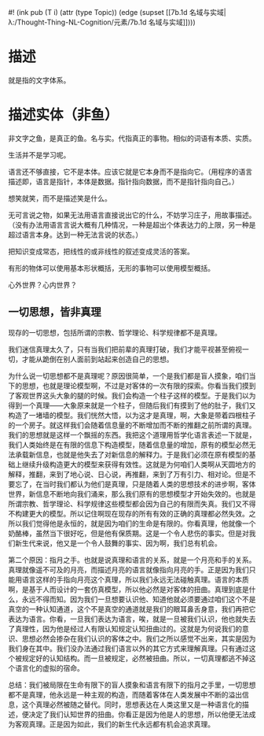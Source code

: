 #! (ink pub (T i) (attr (type Topic)) (edge (supset [[7b.1d 名域与实域|λ:/Thought-Thing-NL-Cognition/元素/7b.1d 名域与实域]])))

# 描述

就是指的文字体系。
# 描述实体（非鱼）

非文字之鱼，是真正的鱼。名与实。代指真正的事物。相似的词语有本质、实质。

生活并不是学习呢。

语言还不够直接，它不是本体。应该它就是它本身而不是指向它。（用程序的语言描述即，语言是指针，本体是数据。指针指向数据，而不是指针指向自己。）

想笑就笑，而不是描述笑是什么。

无可言说之物，如果无法用语言直接说出它的什么，不妨学习庄子，用故事描述。（没有办法用语言言说大概有几种情况，一种是超出个体表达力的上限，另一种是超过语言本身。达到一种无法言说的状态。）

把知识变成常态，把线性的或非线性的叙述变成灵活的答案。

有形的物体可以使用基本形状概括，无形的事物可以使用模型概括。

心外世界？心内世界？


## 一切思想，皆非真理

现存的一切思想，包括所谓的宗教、哲学理论、科学规律都不是真理。

我们迷信真理太久了，只有当我们把前辈的真理打破，我们才能平视甚至俯视一切，才能从跪倒在别人面前到站起来创造自己的思想。

为什么说一切思想都不是真理呢？原因很简单，一个是我们都是盲人摸象，咱们当下的思想，也就是理论模型啊，不过是对客体的一次有限的探索。你看当我们摸到了客观世界这头大象的腿的时候。我们会构造一个柱子这样的模型。于是我们以为得到一个真理——大象原来就是一个柱子，但随后我们有摸到了他的肚子，我们又构造了一堵墙的模型。我们恍然大悟，以为这才是真理，啊，大象是带着四根柱子的一个房子。就这样我们会随着信息量的不断增加而不断的推翻之前所谓的真理。我们的思想就是这样一个飘摇的东西。我把这个道理用哲学化语言表述一下就是，我们人类始终是在有限的信息下构造模型，随着信息量的增加，原有的模型必然无法承载新信息，也就是他失去了对新信息的解释力。于是我们必须在原有模型的基础上继续升级构造更大的模型来获得有效性。这就是为何咱们人类啊从天圆地方的解释，推翻，来到了地心说、日心说，再推翻，来到了万有引力、相对论。但是不要忘了，在当时我们都认为他们是真理，只是随着人类的思想技术的进步啊，客体世界，新信息不断地向我们涌来，那么我们原有的思想模型才开始失效的。也就是所谓宗教、哲学理论、科学规律这些模型都会因为自己的有限而失真。我们又不得不构建更大的模型。所以记住啊现在现存的所有有效的正确的真理都必然失效。之所以我们觉得他是永恒的，就是因为咱们的生命是有限的。你看真理，他就像一个奶酪棒，虽然当下很好吃，但是他有保质期。这是一个令人悲伤的事实。但是对我们新生代来说，他又是一个令人鼓舞的事实、因为啊，我们总有机会。

第二个原因：指月之手。也就是说真理和语言的关系，就是一个月亮和手的关系。真理就像遥不可及的月亮，而描述月亮的语言就像指向月亮的手。正是因为我们只能用语言这样的手指向月亮这个真理，所以我们永远无法碰触真理。语言的本质啊，是基于人而设计的一套仿真模型，所以他必然是对客体的扭曲。真理到底是什么，永远不得而知。因为我们一旦想要认识他、知道他就必须要通过咱们这个不是真空的一种认知通道，这个不是真空的通道就是我们的眼耳鼻舌身意，我们再把它表达为语言。你看，一旦我们表达为语言，唉，就是一旦被我们认识，他也就失去了真理性，因为他是经过人有限认知规定认知扭曲过的。这就是为何说我们的意识、思想必然会掺杂在我们认识的客体之中。我们之所以感觉不出来，其实是因为我们身在其中。我们没办法通过我们语言以外的其它方式来理解真理。只有通过这个被规定好的认知结构。而一旦被规定，必然被扭曲。所以，一切真理都逃不掉这个语言化的虚拟的宿命。

总结：我们被局限在生命有限下的盲人摸象和语言有限下的指月之手里，一切思想都不是真理，他永远是一种主观的构造，而随着客体在人类发展中不断的溢出信息，这个真理必然被随之替代。同时，思想表达在人类这里又是一种语言化的描述，便决定了我们认知世界的扭曲。你看正是因为他是人的思想，所以他便无法成为客观真理。正是因为如此，我们的新生代永远都有机会追求真理。

